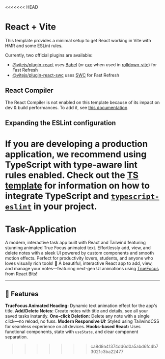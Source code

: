 <<<<<<< HEAD
# React + Vite

This template provides a minimal setup to get React working in Vite with HMR and some ESLint rules.

Currently, two official plugins are available:

- [@vitejs/plugin-react](https://github.com/vitejs/vite-plugin-react/blob/main/packages/plugin-react) uses [Babel](https://babeljs.io/) (or [oxc](https://oxc.rs) when used in [rolldown-vite](https://vite.dev/guide/rolldown)) for Fast Refresh
- [@vitejs/plugin-react-swc](https://github.com/vitejs/vite-plugin-react/blob/main/packages/plugin-react-swc) uses [SWC](https://swc.rs/) for Fast Refresh

## React Compiler

The React Compiler is not enabled on this template because of its impact on dev & build performances. To add it, see [this documentation](https://react.dev/learn/react-compiler/installation).

## Expanding the ESLint configuration

If you are developing a production application, we recommend using TypeScript with type-aware lint rules enabled. Check out the [TS template](https://github.com/vitejs/vite/tree/main/packages/create-vite/template-react-ts) for information on how to integrate TypeScript and [`typescript-eslint`](https://typescript-eslint.io) in your project.
=======
# Task-Application
A modern, interactive task app built with React and Tailwind featuring stunning animated True Focus animated text. Effortlessly add, view, and delete notes with a sleek UI powered by custom components and smooth motion effects. Perfect for productivity lovers, students, and anyone who loves visually rich tools! 🚀
A beautiful, interactive React app to add, view, and manage your notes—featuring next-gen UI animations using [TrueFocus](https://reactbits.dev/text-animations/true-focus) from React Bits!

---

## 🚩 Features

 **TrueFocus Animated Heading:** Dynamic text animation effect for the app's title.
 **Add/Delete Notes:** Create notes with title and details, see all your saved tasks instantly.
 **One-click Deletion:** Delete any note with a single click—no reload, no fuss.
 **Modern Responsive UI:** Styled using TailwindCSS for seamless experience on all devices.
 **Hooks-based React:** Uses functional components, state with `useState`, and clear component separation.
>>>>>>> ca8d9a41374dd6d0a5abd6fc4b73021c3ba22477
